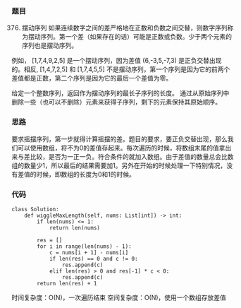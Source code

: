 ### 题目

376. 摆动序列
如果连续数字之间的差严格地在正数和负数之间交替，则数字序列称为摆动序列。第一个差（如果存在的话）可能是正数或负数。少于两个元素的序列也是摆动序列。

例如， [1,7,4,9,2,5] 是一个摆动序列，因为差值 (6,-3,5,-7,3) 是正负交替出现的。相反, [1,4,7,2,5] 和 [1,7,4,5,5] 不是摆动序列，第一个序列是因为它的前两个差值都是正数，第二个序列是因为它的最后一个差值为零。

给定一个整数序列，返回作为摆动序列的最长子序列的长度。 通过从原始序列中删除一些（也可以不删除）元素来获得子序列，剩下的元素保持其原始顺序。

### 思路

要求摇摆序列，第一步就得计算摇摆的差。题目的要求，要正负交替出现，那么我们可以使用数组，将不为0的差值存起来。每次遍历的时候，将数组末尾的值拿出来与差比较，是否为一正一负。符合条件的就加入数组。由于差值的数量总会比数组的数量少1，所以最后的结果需要加1。另外在开始的时候处理一下特别情况，没有差值的时候，即数组的长度为0和1的时候。

### 代码

```python3
class Solution:
    def wiggleMaxLength(self, nums: List[int]) -> int:
        if len(nums) <= 1:
            return len(nums)
            
        res = []
        for i in range(len(nums) - 1):
            c = nums[i + 1] - nums[i]
            if len(res) == 0 and c != 0:
                res.append(c)
            elif len(res) > 0 and res[-1] * c < 0:
                res.append(c)
        return len(res) + 1
```
时间复杂度：O(N)，一次遍历结束
空间复杂度：O(N)，使用一个数组存放差值